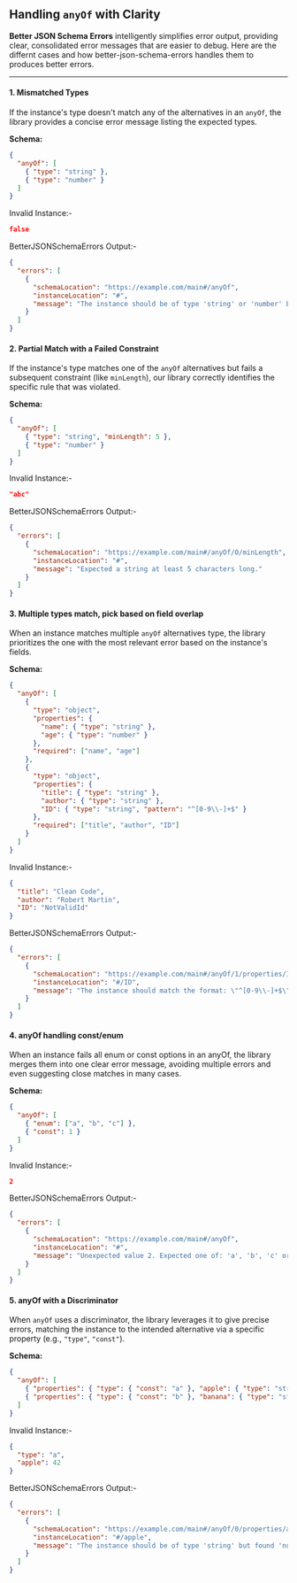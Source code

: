 ##  Handling `anyOf` with Clarity

**Better JSON Schema Errors** intelligently simplifies error output, providing clear, consolidated error messages that are easier to debug.
Here are the differnt cases and how better-json-schema-errors handles them to produces better errors.

---

#### 1. Mismatched Types

If the instance's type doesn't match any of the alternatives in an `anyOf`, the library provides a concise error message listing the expected types.

**Schema:**
```json
{
  "anyOf": [
    { "type": "string" },
    { "type": "number" }
  ]
}
```

Invalid Instance:-
``` Json
false
```
BetterJSONSchemaErrors Output:-
``` Json
{
  "errors": [
    {
      "schemaLocation": "https://example.com/main#/anyOf",
      "instanceLocation": "#",
      "message": "The instance should be of type 'string' or 'number' but found 'boolean'."
    }
  ]
}

```
#### 2. Partial Match with a Failed Constraint

If the instance's type matches one of the `anyOf` alternatives but fails a subsequent constraint (like `minLength`), our library correctly identifies the specific rule that was violated.

**Schema:**
```json
{
  "anyOf": [
    { "type": "string", "minLength": 5 },
    { "type": "number" }
  ]
}
```

Invalid Instance:-
``` Json
"abc"
```
BetterJSONSchemaErrors Output:-
``` Json
{
  "errors": [
    {
      "schemaLocation": "https://example.com/main#/anyOf/0/minLength",
      "instanceLocation": "#",
      "message": "Expected a string at least 5 characters long."
    }
  ]
}

```

#### 3. Multiple types match, pick based on field overlap

When an instance matches multiple `anyOf` alternatives type, the library prioritizes the one with the most relevant error based on the instance's fields.

**Schema:**
```json
{
  "anyOf": [
    {
      "type": "object",
      "properties": {
        "name": { "type": "string" },
        "age": { "type": "number" }
      },
      "required": ["name", "age"]
    },
    {
      "type": "object",
      "properties": {
        "title": { "type": "string" },
        "author": { "type": "string" },
        "ID": { "type": "string", "pattern": "^[0-9\\-]+$" }
      },
      "required": ["title", "author", "ID"]
    }
  ]
}
```

Invalid Instance:-
``` Json
{
  "title": "Clean Code",
  "author": "Robert Martin",
  "ID": "NotValidId"
}
```
BetterJSONSchemaErrors Output:-
``` Json
{
  "errors": [
    {
      "schemaLocation": "https://example.com/main#/anyOf/1/properties/ID/pattern",
      "instanceLocation": "#/ID",
      "message": "The instance should match the format: \"^[0-9\\-]+$\". "
    }
  ]
}
```

#### 4. anyOf handling const/enum

When an instance fails all enum or const options in an anyOf, the library merges them into one clear error message, avoiding multiple errors and even suggesting close matches in many cases.

**Schema:**
```json
{
  "anyOf": [
    { "enum": ["a", "b", "c"] },
    { "const": 1 }
  ]
}
```

Invalid Instance:-
``` Json
2
```
BetterJSONSchemaErrors Output:-
``` Json
{
  "errors": [
    {
      "schemaLocation": "https://example.com/main#/anyOf",
      "instanceLocation": "#",
      "message": "Unexpected value 2. Expected one of: 'a', 'b', 'c' or 1 ."
    }
  ]
}

```

#### 5. anyOf with a Discriminator

When `anyOf` uses a discriminator, the library leverages it to give precise errors, matching the instance to the intended alternative via a specific property (e.g., `"type"`, `"const"`).


**Schema:**
```json
{
  "anyOf": [
    { "properties": { "type": { "const": "a" }, "apple": { "type": "string" } } },
    { "properties": { "type": { "const": "b" }, "banana": { "type": "string" } } }
  ]
}
```

Invalid Instance:-
``` Json
{
  "type": "a",
  "apple": 42
}
```
BetterJSONSchemaErrors Output:-
``` Json
{
  "errors": [
    {
      "schemaLocation": "https://example.com/main#/anyOf/0/properties/apple/type",
      "instanceLocation": "#/apple",
      "message": "The instance should be of type 'string' but found 'number'."
    }
  ]
}

```
